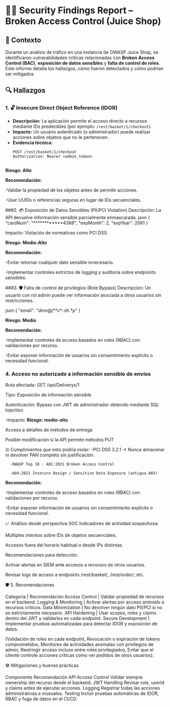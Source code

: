 # 🕵️‍♀️ Security Findings Report – Broken Access Control (Juice Shop)



## 📌 Contexto
Durante un análisis de tráfico en una instancia de OWASP Juice Shop, se identificaron vulnerabilidades críticas relacionadas con **Broken Access Control (BAC)**, **exposición de datos sensibles** y **falta de control de roles**. Este informe detalla los hallazgos, cómo fueron detectados y cómo podrían ser mitigados.

## 🔍 Hallazgos

### 1. 🔓 Insecure Direct Object Reference (IDOR)
- **Descripción:** La aplicación permite el acceso directo a recursos mediante IDs predecibles (por ejemplo: `/rest/basket/1/checkout`).
- **Impacto:** Un usuario autenticado (o administrador) puede realizar acciones sobre objetos que no le pertenecen.
- **Evidencia técnica:**
  ```http
  POST /rest/basket/1/checkout
  Authorization: Bearer <admin_token>


**Riesgo: Alto**

**Recomendación:**

-Validar la propiedad de los objetos antes de permitir acciones.

-Usar UUIDs o referencias seguras en lugar de IDs secuenciales.


###2. 💳 Exposición de Datos Sensibles (PII/PCI Violation)
Descripción: La API devuelve información sensible parcialmente enmascarada.
 json
{
  "cardNum": "************4368",
  "expMonth": 2,
  "expYear": 2081
}

Impacto: Violación de normativas como PCI DSS.

**Riesgo: Medio-Alto**

**Recomendación:**

-Evitar retornar cualquier dato sensible innecesario.

-Implementar controles estrictos de logging y auditoría sobre endpoints sensibles.

 
 
###3. 🛡️ Falta de control de privilegios (Role Bypass)
Descripción: Un usuario con rol admin puede ver información asociada a otros usuarios sin restricciones.

json
{
  "email": "*dm*n@j**c*-sh.*p"
}

**Riesgo: Medio**

**Recomendación:**

-Implementar controles de acceso basados en roles (RBAC) con validaciones por recurso.

-Evitar exponer información de usuarios sin consentimiento explícito o necesidad funcional.



### 4. Acceso no autorizado a información sensible de envíos

Ruta afectada: GET /api/Deliverys/1

Tipo: Exposición de información sensible

Autenticación: Bypass con JWT de administrador obtenido mediante SQL Injection

-Impacto:
**Riesgo: medio-alto**

Acceso a detalles de métodos de entrega

Posible modificación si la API permite métodos PUT

⚖️ Cumplimientos que esto podría violar:
      -PCI DSS 3.2.1 → Nunca almacenar ni devolver PAN completo sin justificación.

      -OWASP Top 10 - A01:2021 Broken Access Control

      -A04:2021 Insecure Design / Sensitive Data Exposure (antigua A03)

 **Recomendación:**

-Implementar controles de acceso basados en roles (RBAC) con validaciones por recurso.

-Evitar exponer información de usuarios sin consentimiento explícito o necesidad funcional.




📈 Análisis desde perspectiva SOC
Indicadores de actividad sospechosa:

Múltiples intentos sobre IDs de objetos secuenciales.

Accesos fuera del horario habitual o desde IPs distintas.

Recomendaciones para detección:

Activar alertas en SIEM ante accesos a recursos de otros usuarios.

Revisar logs de acceso a endpoints /rest/basket/*, /rest/order/*, etc.



🛡️ 5. Recomendaciones


Categoría | Recomendación
Access Control | Validar propiedad de recursos en el backend.
Logging & Monitoring | Activar alertas por acceso anómalo a recursos críticos.
Data Minimization | No devolver ningún dato PII/PCI si no es estrictamente necesario.
API Hardening | Usar scopes, roles y claims dentro del JWT y validarlos en cada endpoint.
Secure Development | Implementar pruebas automatizadas para detectar IDOR y exposición de datos.

(Validación de roles en cada endpoint, Revocación o expiración de tokens comprometidos, Monitoreo de actividades anómalas con privilegios de admin, Restringir acceso incluso entre roles privilegiados, Evitar que el cliente controle acciones críticas como ver pedidos de otros usuarios).


🛠️ Mitigaciones y buenas prácticas

Componente	Recomendación
API Access Control	Validar siempre ownership del recurso desde el backend.
JWT Handling	Revisar role, userId y claims antes de ejecutar acciones.
Logging	Registrar todas las acciones administrativas e inusuales.
Testing	Incluir pruebas automáticas de IDOR, RBAC y fuga de datos en el CI/CD.

